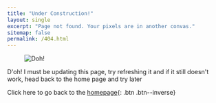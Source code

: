 ```yaml
---
title: "Under Construction!"
layout: single
excerpt: "Page not found. Your pixels are in another convas."
sitemap: false
permalink: /404.html
---
```


<figure>
  <img src="{{ '/assets/images/homerspinning.gif' | relative_url }}" alt="Doh!">
</figure>


D'oh! I must be updating this page, try refreshing it and if it still doesn't work, head back to the home page and try later 

Click here to go back to the [homepage](/){: .btn .btn--inverse} 
